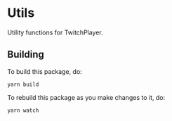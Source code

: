 # Utils

Utility functions for TwitchPlayer.

## Building

To build this package, do:

```
yarn build
```

To rebuild this package as you make changes to it, do:

```
yarn watch
```
